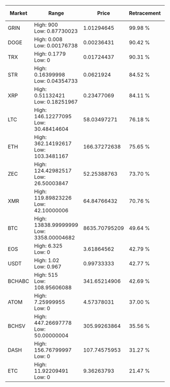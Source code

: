 | Market | Range | Price| Retracement | Doubles to 50% |
| --- | --- | --- | --- | --- |
| GRIN | High: 900<br />Low: 0.87730023 | 1.01294645 | 99.98 % | 444.68 |
| DOGE | High: 0.008<br />Low: 0.00176738 | 0.00236431 | 90.42 % | 2.07 |
| TRX | High: 0.1779<br />Low: 0 | 0.01724437 | 90.31 % | 5.16 |
| STR | High: 0.16399998<br />Low: 0.04354733 | 0.0621924 | 84.52 % | 1.67 |
| XRP | High: 0.51132421<br />Low: 0.18251967 | 0.23477069 | 84.11 % | 1.48 |
| LTC | High: 146.12277095<br />Low: 30.48414604 | 58.03497271 | 76.18 % | 1.52 |
| ETH | High: 362.14192617<br />Low: 103.3481167 | 166.37272638 | 75.65 % | 1.40 |
| ZEC | High: 124.42982517<br />Low: 26.50003847 | 52.25388763 | 73.70 % | 1.44 |
| XMR | High: 119.89823226<br />Low: 42.10000006 | 64.84766432 | 70.76 % | 1.25 |
| BTC | High: 13838.99999999<br />Low: 3358.00004682 | 8635.70795209 | 49.64 % | 0.00 |
| EOS | High: 6.325<br />Low: 0 | 3.61864562 | 42.79 % | 0.00 |
| USDT | High: 1.02<br />Low: 0.967 | 0.99733333 | 42.77 % | 0.00 |
| BCHABC | High: 515<br />Low: 108.95606088 | 341.65214906 | 42.69 % | 0.00 |
| ATOM | High: 7.25999955<br />Low: 0 | 4.57378031 | 37.00 % | 0.00 |
| BCHSV | High: 447.26697778<br />Low: 50.00000004 | 305.99263864 | 35.56 % | 0.00 |
| DASH | High: 156.76799997<br />Low: 0 | 107.74575953 | 31.27 % | 0.00 |
| ETC | High: 11.92209491<br />Low: 0 | 9.36263793 | 21.47 % | 0.00 |

